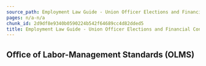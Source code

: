 ```yaml
---
source_path: Employment Law Guide - Union Officer Elections and Financial Controls.md
pages: n/a-n/a
chunk_id: 2d9df8e9340b0590224b542f64689cc4d82dded5
title: Employment Law Guide - Union Officer Elections and Financial Controls
---
```

## Oﬃce of Labor-Management Standards (OLMS)
